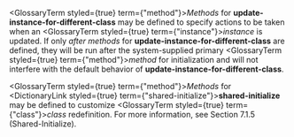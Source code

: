  



<GlossaryTerm styled={true} term={"method"}><i>Methods</i></GlossaryTerm> for **update-instance-for-different-class** may be defined to specify actions to be taken when an <GlossaryTerm styled={true} term={"instance"}><i>instance</i></GlossaryTerm> is updated. If only *after methods* for **update-instance-for-different-class** are defined, they will be run after the system-supplied primary <GlossaryTerm styled={true} term={"method"}><i>method</i></GlossaryTerm> for initialization and will not interfere with the default behavior of **update-instance-for-different-class**. 



<GlossaryTerm styled={true} term={"method"}><i>Methods</i></GlossaryTerm> for <DictionaryLink styled={true} term={"shared-initialize"}><b>shared-initialize</b></DictionaryLink> may be defined to customize <GlossaryTerm styled={true} term={"class"}><i>class</i></GlossaryTerm> redefinition. For more information, see Section 7.1.5 (Shared-Initialize). 







 



 



